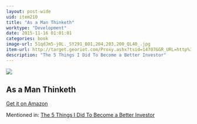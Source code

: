 ```yaml
---
layout: post-wide
uid: item210
title: "As a Man Thinketh"
worktype: "Development"
date: 2015-11-16 01:01:01
categories: book
image-url: 51qdJm5-jOL._SY291_BO1,204,203,200_QL40_.jpg
item-url: http://target.georiot.com/Proxy.ashx?tsid=14707&GR_URL=http%3A%2F%2Fwww.amazon.com%2FThinketh-Tarcher-Family-Inspirational-Library%2Fdp%2F1585425648%2F
description: "The 5 Things I Did To Become a Better Investor"
---
```

<a href="http://target.georiot.com/Proxy.ashx?tsid=14707&GR_URL=http%3A%2F%2Fwww.amazon.com%2FThinketh-Tarcher-Family-Inspirational-Library%2Fdp%2F1585425648%2F" target="blank"><img src="../../../../img/thumbs/51qdJm5-jOL._SY291_BO1,204,203,200_QL40_.jpg" class="prod-img"></a>
<h2>As a Man Thinketh</h2>
<p><a href="http://target.georiot.com/Proxy.ashx?tsid=14707&GR_URL=http%3A%2F%2Fwww.amazon.com%2FThinketh-Tarcher-Family-Inspirational-Library%2Fdp%2F1585425648%2F" target="blank">Get it on Amazon</a><p>
<p>Mentioned in: <a href="http://fourhourworkweek.com/2015/10/02/the-5-things-i-did-to-become-a-better-investor/" target="blank">The 5 Things I Did To Become a Better Investor</a></p>
